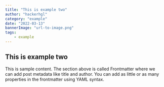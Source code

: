 ```yaml
---
title: "This is example two"
author: "hackerhgl"
category: "example"
date: "2022-03-13"
bannerImage: "url-to-image.png"
tags:
    - example
---
```


## This is example two

This is sample content. The section above is called Frontmatter where we can add post metadata like title and author. You can add as little or as many properties in the frontmatter using YAML syntax.